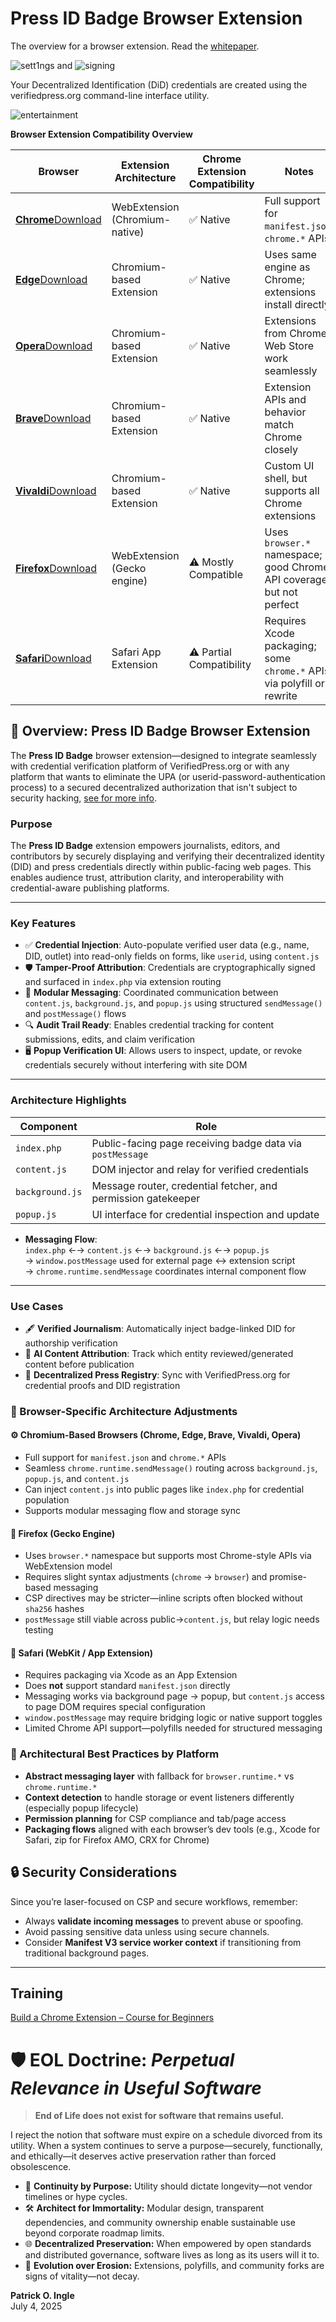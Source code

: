 # Press ID Badge Browser Extension
The overview for a browser extension. Read the [whitepaper](./whitepaper.pdf).

![sett1ngs](./images/screenshot-1.png) and ![signing](./images/screenshot-4.png)

Your Decentralized Identification (DiD) credentials are created using the verifiedpress.org command-line interface utility.

![entertainment](images/entertainment.png)

**Browser Extension Compatibility Overview**

| Browser     | Extension Architecture       | Chrome Extension Compatibility | Notes |
|-------------|------------------------------|-------------------------------|-------|
| [**Chrome**](src/chrome/README.md)[Download](https://www.google.com/chrome/bsem/download)   | WebExtension (Chromium-native) | ✅ Native                     | Full support for `manifest.json`, `chrome.*` APIs |
| [**Edge**](src/edge/README.md)[Download](https://www.microsoft.com/en-us/edge/)     | Chromium-based Extension       | ✅ Native                     | Uses same engine as Chrome; extensions install directly |
| [**Opera**](src/opera/README.md)[Download](https://www.opera.com/)    | Chromium-based Extension       | ✅ Native                     | Extensions from Chrome Web Store work seamlessly |
| [**Brave**](src/brave/README.md)[Download](https://brave.com/download/)    | Chromium-based Extension       | ✅ Native                     | Extension APIs and behavior match Chrome closely |
| [**Vivaldi**](src/vivaldi/README.md)[Download](https://vivaldi.com/download/)  | Chromium-based Extension       | ✅ Native                     | Custom UI shell, but supports all Chrome extensions |
| [**Firefox**](src/firefox/README.md)[Download](https://www.firefox.com/)  | WebExtension (Gecko engine)    | ⚠️ Mostly Compatible          | Uses `browser.*` namespace; good Chrome API coverage but not perfect |
| [**Safari**](src/safari/README.md)[Download](https://www.apple.com/safari/)   | Safari App Extension           | ⚠️ Partial Compatibility      | Requires Xcode packaging; some `chrome.*` APIs via polyfill or rewrite |


## 📰 Overview: Press ID Badge Browser Extension
The **Press ID Badge** browser extension—designed to integrate seamlessly with credential verification platform of VerifiedPress.org or with any platform that wants to eliminate the UPA (or userid-password-authentication process) to a secured decentralized authorization that isn't subject to security hacking, [see for more info](public/).

### **Purpose**
The **Press ID Badge** extension empowers journalists, editors, and contributors by securely displaying and verifying their decentralized identity (DID) and press credentials directly within public-facing web pages. This enables audience trust, attribution clarity, and interoperability with credential-aware publishing platforms.

---

### **Key Features**
- ✅ **Credential Injection**: Auto-populate verified user data (e.g., name, DID, outlet) into read-only fields on forms, like `userid`, using `content.js`
- 🛡️ **Tamper-Proof Attribution**: Credentials are cryptographically signed and surfaced in `index.php` via extension routing
- 🔁 **Modular Messaging**: Coordinated communication between `content.js`, `background.js`, and `popup.js` using structured `sendMessage()` and `postMessage()` flows
- 🔍 **Audit Trail Ready**: Enables credential tracking for content submissions, edits, and claim verification
- 🖥️ **Popup Verification UI**: Allows users to inspect, update, or revoke credentials securely without interfering with site DOM

---

### **Architecture Highlights**
| Component       | Role                                                   |
|----------------|--------------------------------------------------------|
| `index.php`     | Public-facing page receiving badge data via `postMessage` |
| `content.js`    | DOM injector and relay for verified credentials        |
| `background.js` | Message router, credential fetcher, and permission gatekeeper |
| `popup.js`      | UI interface for credential inspection and update      |

- **Messaging Flow**:  
  `index.php` ←→ `content.js` ←→ `background.js` ←→ `popup.js`  
  → `window.postMessage` used for external page ↔ extension script  
  → `chrome.runtime.sendMessage` coordinates internal component flow

---

### **Use Cases**
- 🖋️ **Verified Journalism**: Automatically inject badge-linked DID for authorship verification  
- 🧠 **AI Content Attribution**: Track which entity reviewed/generated content before publication  
- 🧾 **Decentralized Press Registry**: Sync with VerifiedPress.org for credential proofs and DID registration

### 🧩 Browser-Specific Architecture Adjustments

#### ⚙️ Chromium-Based Browsers (Chrome, Edge, Brave, Vivaldi, Opera)
- Full support for `manifest.json` and `chrome.*` APIs
- Seamless `chrome.runtime.sendMessage()` routing across `background.js`, `popup.js`, and `content.js`
- Can inject `content.js` into public pages like `index.php` for credential population
- Supports modular messaging flow and storage sync

#### 🦊 Firefox (Gecko Engine)
- Uses `browser.*` namespace but supports most Chrome-style APIs via WebExtension model
- Requires slight syntax adjustments (`chrome` → `browser`) and promise-based messaging
- CSP directives may be stricter—inline scripts often blocked without `sha256` hashes
- `postMessage` still viable across public→`content.js`, but relay logic needs testing

#### 🍏 Safari (WebKit / App Extension)
- Requires packaging via Xcode as an App Extension
- Does **not** support standard `manifest.json` directly
- Messaging works via background page → popup, but `content.js` access to page DOM requires special configuration
- `window.postMessage` may require bridging logic or native support toggles
- Limited Chrome API support—polyfills needed for structured messaging

### 🔄 Architectural Best Practices by Platform
- **Abstract messaging layer** with fallback for `browser.runtime.*` vs `chrome.runtime.*`
- **Context detection** to handle storage or event listeners differently (especially popup lifecycle)
- **Permission planning** for CSP compliance and tab/page access
- **Packaging flows** aligned with each browser’s dev tools (e.g., Xcode for Safari, zip for Firefox AMO, CRX for Chrome)



## 🔒 Security Considerations

Since you’re laser-focused on CSP and secure workflows, remember:
- Always **validate incoming messages** to prevent abuse or spoofing.
- Avoid passing sensitive data unless using secure channels.
- Consider **Manifest V3 service worker context** if transitioning from traditional background pages.

---

## Training
[Build a Chrome Extension – Course for Beginners](https://www.youtube.com/watch?v=0n809nd4Zu4)


# 🛡️ EOL Doctrine: *Perpetual Relevance in Useful Software*

> **End of Life does not exist for software that remains useful.**

I reject the notion that software must expire on a schedule divorced from its utility. When a system continues to serve a purpose—securely, functionally, and ethically—it deserves active preservation rather than forced obsolescence.

- 🧬 **Continuity by Purpose:** Utility should dictate longevity—not vendor timelines or hype cycles.
- 🛠️ **Architect for Immortality:** Modular design, transparent dependencies, and community ownership enable sustainable use beyond corporate roadmap limits.
- 🌐 **Decentralized Preservation:** When empowered by open standards and distributed governance, software lives as long as its users will it to.
- 🔁 **Evolution over Erosion:** Extensions, polyfills, and community forks are signs of vitality—not decay.

**Patrick O. Ingle**  
July 4, 2025
